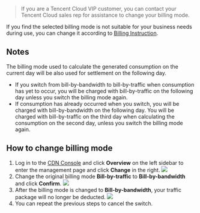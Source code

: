 > If you are a Tencent Cloud VIP customer, you can contact your Tencent Cloud sales rep for assistance to change your billing mode.

If you find the selected billing mode is not suitable for your business needs during use, you can change it according to [Billing Instruction](https://intl.cloud.tencent.com/document/product/228/2949).

## Notes
The billing mode used to calculate the generated consumption on the current day will be also used for settlement on the following day.
+ If you switch from bill-by-bandwidth to bill-by-traffic when consumption has yet to occur, you will be charged with bill-by-traffic on the following day unless you switch the billing mode again.
+ If consumption has already occurred when you switch, you will be charged with bill-by-bandwidth on the following day. You will be charged with bill-by-traffic on the third day when calculating the consumption on the second day, unless you switch the billing mode again.

## How to change billing mode
1. Log in to the [CDN Console](https://console.cloud.tencent.com/cdn) and click **Overview** on the left sidebar to enter the management page and click **Change** in the right.
 ![](https://main.qcloudimg.com/raw/11ba290746b4ed66736119d94175e367.png)
2. Change the original billing mode **Bill-by-traffic** to **Bill-by-bandwidth** and click **Confirm**.
![](https://main.qcloudimg.com/raw/f611bf8653bce37ace29e99ebbb75f7b.png)
3. After the billing mode is changed to **Bill-by-bandwidth**, your traffic package will no longer be deducted.
![](https://main.qcloudimg.com/raw/ea7c507ae6aa4399caff71091e1331bf.png)
4. You can repeat the previous steps to cancel the switch.
